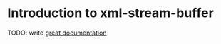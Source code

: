 # Introduction to xml-stream-buffer

TODO: write [great documentation](http://jacobian.org/writing/what-to-write/)
